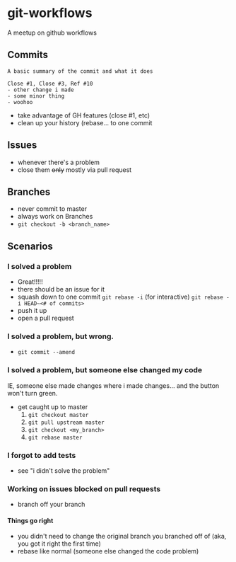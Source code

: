 # git-workflows
A meetup on github workflows


## Commits

```
A basic summary of the commit and what it does

Close #1, Close #3, Ref #10
- other change i made
- some minor thing
- woohoo
```

- take advantage of GH features (close #1, etc)
- clean up your history (rebase... to one commit

## Issues

- whenever there's a problem
- close them ~~only~~ mostly via pull request

## Branches

- never commit to master
- always work on Branches
- `git checkout -b <branch_name>`

## Scenarios

### I solved a problem

- Great!!!!!
- there should be an issue for it
- squash down to one commit
  `git rebase -i` (for interactive)
  `git rebase -i HEAD~<# of commits>`
- push it up
- open a pull request

### I solved a problem, but wrong.

- `git commit --amend`

### I solved a problem, but someone else changed my code

IE, someone else made changes where i made changes... and the button
won't turn green.

- get caught up to master
  1. `git checkout master`
  2. `git pull upstream master`
  3. `git checkout <my_branch>`
  4. `git rebase master`

### I forgot to add tests

- see "i didn't solve the problem"


### Working on issues blocked on pull requests

- branch off your branch

#### Things go right
- you didn't need to change the original branch you branched off of
  (aka, you got it right the first time)
- rebase like normal (someone else changed the code problem)
